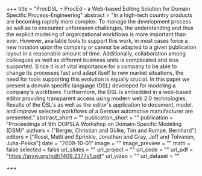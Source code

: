 +++
title = "ProcDSL + ProcEd - a Web-based Editing Solution for Domain Specific Process-Engineering"
abstract = "In a high-tech country products are becoming rapidly more complex. To manage the development process as well as to encounter unforeseen challenges, the understanding and thus the explicit modeling of organizational workflows is more important than ever. However, available tools to support this work, in most cases force a new notation upon the company or cannot be adapted to a given publication layout in a reasonable amount of time. Additionally, collaboration among colleagues as well as different business units is complicated and less supported. Since it is of vital importance for a company to be able to change its processes fast and adapt itself to new market situations, the need for tools supporting this evolution is equally crucial. In this paper we present a domain specific language (DSL) developed for modeling a company's workflows. Furthermore, the DSL is embedded in a web-based editor providing transparent access using modern web 2.0 technologies. Results of the DSL's as well as the editor's application to document, model, and improve selected workflows of a German automotive manufacturer are presented."
abstract_short = ""
publication_short = ""
publication = "Proceedings of 9th OOPSLA Workshop on Domain-Specific Modeling (DSM)"
authors = ["Berger, Christian and Gülke, Tim and Rumpe, Bernhard"]
editors = ["Rossi, Matti and Sprinkle, Jonathan and Gray, Jeff and Tolvanen, Juha-Pekka"]
date = "2009-10-01"
image = ""
image_preview = ""
math = false
selected = false
url_slides = ""
url_project = ""
url_code = ""
url_pdf = "https://arxiv.org/pdf/1409.2377v1.pdf"
url_video = ""
url_dataset = ""

+++
